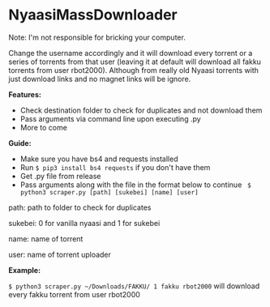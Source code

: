 # NyaasiMassDownloader 

Note: I'm not responsible for bricking your computer.

Change the username accordingly and it will download every torrent or a series of torrents from that user (leaving it at default will download all fakku torrents from user rbot2000). Although from really old Nyaasi torrents with just download links and no magnet links will be ignore.


**Features:**
- Check destination folder to check for duplicates and not download them
- Pass arguments via command line upon executing .py
- More to come


**Guide:**
- Make sure you have bs4 and requests installed
- Run ` $ pip3 install bs4 requests ` if you don't have them
- Get .py file from release
- Pass arguments along with the file in the format below to continue
` $ python3 scraper.py [path] [sukebei] [name] [user]`

path: path to folder to check for duplicates

sukebei: 0 for vanilla nyaasi and 1 for sukebei

name: name of torrent

user: name of torrent uploader

**Example:**

`$ python3 scraper.py ~/Downloads/FAKKU/ 1 fakku rbot2000`
will download every fakku torrent from user rbot2000
